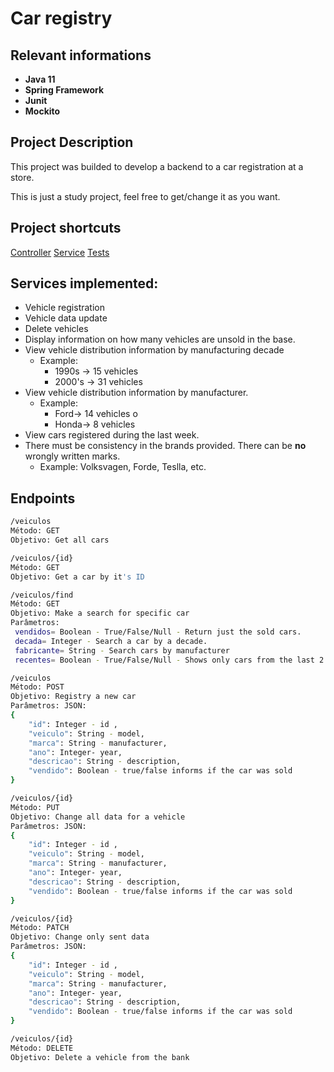 # Car registry

## Relevant informations

 - **Java 11**
-	**Spring Framework**
-	**Junit**
-	**Mockito**

## Project Description

This project was builded to develop a backend to a car registration at a store.

This is just a study project, feel free to get/change it as you want.

## Project shortcuts

[Controller](https://github.com/renanponcianop/crud-java-spring/blob/main/src/main/java/com/exercicos/ex5/resources/VeiculoResource.java)
[Service](https://github.com/renanponcianop/crud-java-spring/blob/main/src/main/java/com/exercicos/ex5/services/VeiculoService.java)
[Tests](https://github.com/renanponcianop/crud-java-spring/blob/main/src/test/java/com/exercicos/ex5/services/VeiculoServiceTest.java)
	
## Services implemented:
 
- Vehicle registration
- Vehicle data update
- Delete vehicles
- Display information on how many vehicles are unsold in the base.
- View vehicle distribution information by manufacturing decade
	- Example:
		- 1990s -> 15 vehicles
		- 2000's -> 31 vehicles
- View vehicle distribution information by manufacturer.
	- Example:
		- Ford-> 14 vehicles o
		- Honda-> 8 vehicles
- View cars registered during the last week.
- There must be consistency in the brands provided. There can be **no** wrongly written marks.
	- Example: Volksvagen, Forde, Teslla, etc.


## Endpoints

```bash
/veiculos
Método: GET
Objetivo: Get all cars
```
```bash
/veiculos/{id}
Método: GET
Objetivo: Get a car by it's ID
```
```bash
/veiculos/find
Método: GET
Objetivo: Make a search for specific car
Parâmetros:
 vendidos= Boolean - True/False/Null - Return just the sold cars.
 decada= Integer - Search a car by a decade.
 fabricante= String - Search cars by manufacturer
 recentes= Boolean - True/False/Null - Shows only cars from the last 2 weeks
```
```bash
/veiculos
Método: POST
Objetivo: Registry a new car
Parâmetros: JSON:
{
    "id": Integer - id ,
    "veiculo": String - model,
    "marca": String - manufacturer,
    "ano": Integer- year,
    "descricao": String - description,
    "vendido": Boolean - true/false informs if the car was sold
}
```
```bash
/veiculos/{id}
Método: PUT
Objetivo: Change all data for a vehicle
Parâmetros: JSON:
{
    "id": Integer - id ,
    "veiculo": String - model,
    "marca": String - manufacturer,
    "ano": Integer- year,
    "descricao": String - description,
    "vendido": Boolean - true/false informs if the car was sold
}
```
```bash
/veiculos/{id}
Método: PATCH
Objetivo: Change only sent data
Parâmetros: JSON:
{
    "id": Integer - id ,
    "veiculo": String - model,
    "marca": String - manufacturer,
    "ano": Integer- year,
    "descricao": String - description,
    "vendido": Boolean - true/false informs if the car was sold
}
```
```bash
/veiculos/{id}
Método: DELETE
Objetivo: Delete a vehicle from the bank
```
